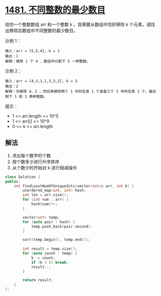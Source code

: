# [1481. 不同整数的最少数目](https://leetcode-cn.com/problems/least-number-of-unique-integers-after-k-removals/)
给你一个整数数组 arr 和一个整数 k 。现需要从数组中恰好移除 k 个元素，请找出移除后数组中不同整数的最少数目。

 

示例 1：
```
输入：arr = [5,5,4], k = 1
输出：1
解释：移除 1 个 4 ，数组中只剩下 5 一种整数。
```
示例 2：
```
输入：arr = [4,3,1,1,3,3,2], k = 3
输出：2
解释：先移除 4、2 ，然后再移除两个 1 中的任意 1 个或者三个 3 中的任意 1 个，最后剩下 1 和 3 两种整数。
```

提示：

* 1 <= arr.length <= 10^5
* 1 <= arr[i] <= 10^9
* 0 <= k <= arr.length
## 解法
1. 求出每个数字的个数
2. 按个数多少进行升序排序
3. 从个数少的开始对 k 进行相减操作
```c++
class Solution {
public:
    int findLeastNumOfUniqueInts(vector<int>& arr, int k) {
        unordered_map<int, int> hash;
        int len = arr.size();
        for (int num : arr) {
            hash[num]++;
        }

        vector<int> temp;
        for (auto pair : hash) {
            temp.push_back(pair.second);
        }

        sort(temp.begin(), temp.end());
        
        int result = temp.size();
        for (auto count : temp) {
            k -= count;
            if (k < 0) break;
            result--;
        }

        return result;
    }
};
```
